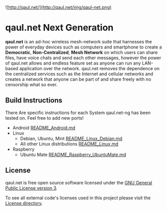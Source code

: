 ![http://qaul.net/](http://qaul.net/img/qaul-net.png)

qaul.net Next Generation
========================

**qaul.net** is an ad-hoc wireless mesh-network suite that harnesses the 
power of everyday devices such as computers and smartphone to create a 
**Democratic**, **Non-Centralized**, **Mesh Network** on which users can 
share files, have voice chats and send each other messages, however the 
power of qaul.net allows and endless feature set as anyone can run any 
LAN-based application over the network. qaul.net removes the dependence 
on the centralized services such as the Internet and cellular networks 
and creates a network that anyone can be part of and share freely with 
no censorship what so ever.


Build Instructions
------------------

There Are specific instructions for each System qaul.net-ng has been 
tested on. Feel free to add new ports!

* Android [README_Android.md](README_Android.md)
* Linux
  * Debian, Ubuntu, Mint [README_Linux_Debian.md](README_Linux_Debian.md)
  * All other Linux distributions [README_Linux.md](README_Linux.md)
* Raspberry
  * Ubuntu Mate [README_Raspberry_UbuntuMate.md](README_Raspberry_UbuntuMate.md)


License
-------

qaul.net is free open source software licensed under the 
[GNU General Public License version 3](Licenses/GPLv3.txt).

To see all external code's licenses used in this project please 
visit the [License directory](Licenses).
